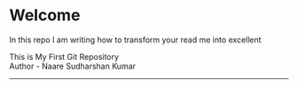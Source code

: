 <h1>Welcome</h1>
<p>In this repo I am writing how to transform your read me into excellent </p>
This is My First Git Repository 
<br> 
Author - Naare Sudharshan Kumar 
<hr>
